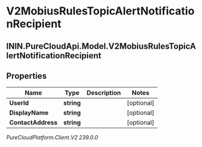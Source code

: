 # V2MobiusRulesTopicAlertNotificationRecipient

## ININ.PureCloudApi.Model.V2MobiusRulesTopicAlertNotificationRecipient

## Properties

|Name | Type | Description | Notes|
|------------ | ------------- | ------------- | -------------|
| **UserId** | **string** |  | [optional] |
| **DisplayName** | **string** |  | [optional] |
| **ContactAddress** | **string** |  | [optional] |



_PureCloudPlatform.Client.V2 239.0.0_
